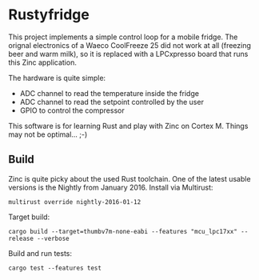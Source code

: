 Rustyfridge
============

This project implements a simple control loop for a mobile fridge.
The orignal electronics of a Waeco CoolFreeze 25 did not work at
all (freezing beer and warm milk), so it is replaced with a LPCxpresso
board that runs this Zinc application. 

The hardware is quite simple:

* ADC channel to read the temperature inside the fridge
* ADC channel to read the setpoint controlled by the user
* GPIO to control the compressor

This software is for learning Rust and play with Zinc on Cortex M.
Things may not be optimal... ;-)

Build
-----

Zinc is quite picky about the used Rust toolchain. One of the latest usable versions
is the Nightly from January 2016. Install via Multirust:

```
multirust override nightly-2016-01-12
```

Target build:
```
cargo build --target=thumbv7m-none-eabi --features "mcu_lpc17xx" --release --verbose
```

Build and run tests:
```
cargo test --features test
```
